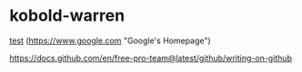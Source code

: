 # kobold-warren
[test](http://marxism.coach)
(https://www.google.com "Google's Homepage")


https://docs.github.com/en/free-pro-team@latest/github/writing-on-github
